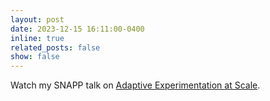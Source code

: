 ```yaml
---
layout: post
date: 2023-12-15 16:11:00-0400
inline: true
related_posts: false
show: false
---
```


Watch my SNAPP talk on [Adaptive Experimentation at Scale](https://youtu.be/CLzRcOw9eyk).